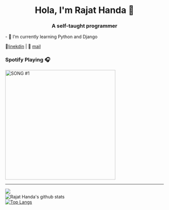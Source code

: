 <h1 align="center">Hola, I'm Rajat Handa 👋</h1>
<h3 align="center">A self-taught programmer</h3>
- 🌱 I’m currently learning Python and Django



👔[linekdin](https://www.linkedin.com/in/rajat-handa-b6600a1b6/) | 📧 [mail](mailto:handarajat111@gmail.com)

### Spotify Playing 🎧

[<img src="https://now-playing-codestackr.vercel.app/api/spotify-playing" alt="SONG #1" width="350" />](https://open.spotify.com/user/31hvoq2reu6rv6qrf5ni2a2pq2hu)

---
<img align="left" src="https://github-readme-streak-stats.herokuapp.com/?user=rajat-coder&theme=dark" /></br>
![Rajat Handa's github stats](https://github-readme-stats.vercel.app/api?username=rajat-coder&show_icons=true&theme=radical&count_private=true)</br>
[![Top Langs](https://github-readme-stats.vercel.app/api/top-langs/?username=rajat-coder&theme=radical)](https://github.com/rajat-coder/github-readme-stats)

